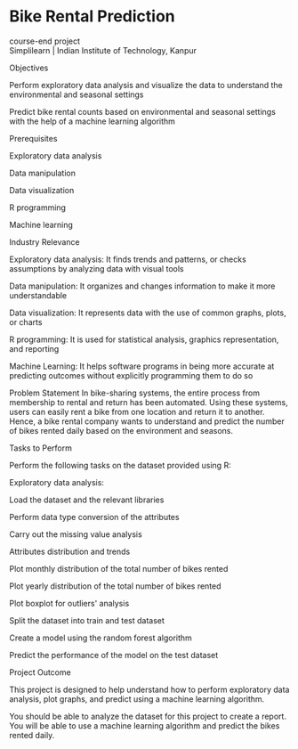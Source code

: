# Bike Rental Prediction

course-end project  
Simplilearn | Indian Institute of Technology, Kanpur


Objectives

Perform exploratory data analysis and visualize the data to understand the environmental and seasonal settings

Predict bike rental counts based on environmental and seasonal settings with the help of a machine learning algorithm

Prerequisites

Exploratory data analysis

Data manipulation

Data visualization

R programming

Machine learning

Industry Relevance

Exploratory data analysis: It finds trends and patterns, or checks assumptions by analyzing data with visual tools

Data manipulation: It organizes and changes information to make it more understandable

Data visualization: It represents data with the use of common graphs, plots, or charts

R programming: It is used for statistical analysis, graphics representation, and reporting

Machine Learning: It helps software programs in being more accurate at predicting outcomes without explicitly programming them to do so

Problem Statement
In bike-sharing systems, the entire process from membership to rental and return has been automated. Using these systems, users can easily rent a bike from one location and return it to another. Hence, a bike rental company wants to understand and predict the number of bikes rented daily based on the environment and seasons.

Tasks to Perform

Perform the following tasks on the dataset provided using R:

Exploratory data analysis:

Load the dataset and the relevant libraries

Perform data type conversion of the attributes

Carry out the missing value analysis

Attributes distribution and trends

Plot monthly distribution of the total number of bikes rented

Plot yearly distribution of the total number of bikes rented

Plot boxplot for outliers' analysis

Split the dataset into train and test dataset

Create a model using the random forest algorithm

Predict the performance of the model on the test dataset

Project Outcome

This project is designed to help understand how to perform exploratory data analysis, plot graphs, and predict using a machine learning algorithm.

You should be able to analyze the dataset for this project to create a report. You will be able to use a machine learning algorithm and predict the bikes rented daily.


